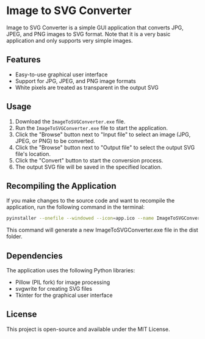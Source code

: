 # Image to SVG Converter

Image to SVG Converter is a simple GUI application that converts JPG, JPEG, and PNG images to SVG format.
Note that it is a very basic application and only supports very simple images.

## Features

- Easy-to-use graphical user interface
- Support for JPG, JPEG, and PNG image formats
- White pixels are treated as transparent in the output SVG

## Usage

1. Download the `ImageToSVGConverter.exe` file.
2. Run the `ImageToSVGConverter.exe` file to start the application.
3. Click the "Browse" button next to "Input file" to select an image (JPG, JPEG, or PNG) to be converted.
4. Click the "Browse" button next to "Output file" to select the output SVG file's location.
5. Click the "Convert" button to start the conversion process.
6. The output SVG file will be saved in the specified location.

## Recompiling the Application

If you make changes to the source code and want to recompile the application, run the following command in the terminal:

```bash
pyinstaller --onefile --windowed --icon=app.ico --name ImageToSVGConverter app.py
```

This command will generate a new ImageToSVGConverter.exe file in the dist folder.

## Dependencies

The application uses the following Python libraries:

- Pillow (PIL fork) for image processing
- svgwrite for creating SVG files
- Tkinter for the graphical user interface

## License

This project is open-source and available under the MIT License.
